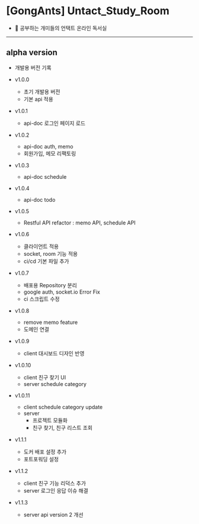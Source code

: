 # [GongAnts] Untact_Study_Room

- 🐜 공부하는 개미들의 언택트 온라인 독서실

---

## alpha version

- 개발용 버전 기록

- v1.0.0
  - 초기 개발용 버전
  - 기본 api 적용

- v1.0.1
  - api-doc 로그인 페이지 로드

- v1.0.2
  - api-doc auth, memo
  - 회원가입, 메모 리팩토링

- v1.0.3
  - api-doc schedule

- v1.0.4
  - api-doc todo

- v1.0.5
  - Restful API refactor : memo API, schedule API

- v1.0.6
  - 클라이언트 적용
  - socket, room 기능 적용
  - ci/cd 기본 파일 추가

- v1.0.7
  - 배포용 Repository 분리
  - google auth, socket.io Error Fix
  - ci 스크립트 수정

- v1.0.8
  - remove memo feature
  - 도메인 연결

- v1.0.9
  - client 대시보드 디자인 반영

- v1.0.10
  - client 친구 찾기 UI
  - server schedule category

- v1.0.11
  - client schedule category update
  - server 
    - 프로젝트 모듈화
    - 친구 찾기, 친구 리스트 조회

- v1.1.1
  - 도커 배포 설정 추가
  - 포트포워딩 설정

- v1.1.2
  - client 친구 기능 리덕스 추가
  - server 로그인 응답 이슈 해결

- v1.1.3
   - server api version 2 개선
